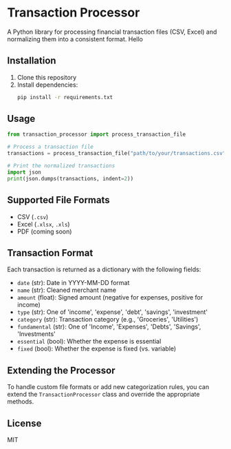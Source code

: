 # Transaction Processor

A Python library for processing financial transaction files (CSV, Excel) and normalizing them into a consistent format. Hello

## Installation

1. Clone this repository
2. Install dependencies:
   ```bash
   pip install -r requirements.txt
   ```

## Usage

```python
from transaction_processor import process_transaction_file

# Process a transaction file
transactions = process_transaction_file("path/to/your/transactions.csv")

# Print the normalized transactions
import json
print(json.dumps(transactions, indent=2))
```

## Supported File Formats

- CSV (`.csv`)
- Excel (`.xlsx`, `.xls`)
- PDF (coming soon)

## Transaction Format

Each transaction is returned as a dictionary with the following fields:

- `date` (str): Date in YYYY-MM-DD format
- `name` (str): Cleaned merchant name
- `amount` (float): Signed amount (negative for expenses, positive for income)
- `type` (str): One of 'income', 'expense', 'debt', 'savings', 'investment'
- `category` (str): Transaction category (e.g., 'Groceries', 'Utilities')
- `fundamental` (str): One of 'Income', 'Expenses', 'Debts', 'Savings', 'Investments'
- `essential` (bool): Whether the expense is essential
- `fixed` (bool): Whether the expense is fixed (vs. variable)

## Extending the Processor

To handle custom file formats or add new categorization rules, you can extend the `TransactionProcessor` class and override the appropriate methods.

## License

MIT
